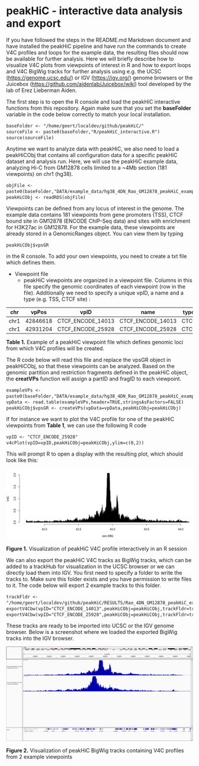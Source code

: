 # peakHiC - interactive data analysis and export

If you have followed the steps in the README.md Markdown document and have installed the peakHiC pipeline and have run the commands to create V4C profiles and loops for the example data, the resulting files should now be available for further analysis. Here we will briefly describe how to visualize V4C plots from viewpoints of interest in R and how to export loops and V4C BigWig tracks for further analysis using e.g. the UCSC (https://genome.ucsc.edu/) or IGV (https://igv.org/) genome browsers or the Juicebox (https://github.com/aidenlab/Juicebox/wiki) tool developed by the lab of Erez Lieberman Aiden. 

The first step is to open the R console and load the peakHiC interactive functions from this repository. Again make sure that you set the __baseFolder__ variable in the code below correctly to match your local installation.

```{r source}
baseFolder <- "/home/geert/localdev/github/peakHiC/"
sourceFile <- paste0(baseFolder,"R/peakHiC_interactive.R")
source(sourceFile)
```

Anytime we want to analyze data with peakHiC, we also need to load a peakHiCObj that contains all configuration data for a specific peakHiC dataset and analysis run. Here, we will use the peakHiC example data, analyzing Hi-C from GM12878 cells limited to a ~4Mb section (181 viewpoints) on chr1 (hg38). 

```{r source}
objFile <- paste0(baseFolder,"DATA/example_data/hg38_4DN_Rao_GM12878_peakHiC_example_peakHiCObj.rds")
peakHiCObj <- readRDS(objFile)
```

Viewpoints can be defined from any locus of interest in the genome. The example data contains 181 viewpoints from gene promoters (TSS), CTCF bound site in GM12878 (ENCODE ChIP-Seq data) and sites with enrichment for H3K27ac in GM12878. For the example data, these viewpoints are already stored in a GenomicRanges object. You can view them by typing

```{r source}
peakHiCObj$vpsGR
```

in the R console. To add your own viewpoints, you need to create a txt file which defines them. 

* Viewpoint file
  * peakHiC viewpoints are organized in a viewpoint file. Columns in this file specify the genomic coordinates of each viewpoint (row in the file). Additionally we need to specify a unique vpID, a name and a type (e.g. TSS, CTCF site) : 

| chr   | vpPos     | vpID              | name              | type |
|-------|-----------|-------------------|-------------------|------|
| chr1  | 42846618  | CTCF_ENCODE_14013 | CTCF_ENCODE_14013 | CTCF |
| chr1  | 42931204  | CTCF_ENCODE_25928 | CTCF_ENCODE_25928 | CTCF |

**Table 1.** Example of a peakHiC viewpoint file which defines genomic loci from which V4C profiles will be created.

The R code below will read this file and replace the vpsGR object in peakHiCObj, so that these viewpoints can be analyzed. Based on the genomic partition and restriction fragments defined in the peakHiC object, the __creatVPs__ function will assign a partID and fragID to each viewpoint. 

```{r source}
exampleVPs <- paste0(baseFolder,"DATA/example_data/hg38_4DN_Rao_GM12878_peakHiC_example_VPs.txt")
vpData <- read.table(exampleVPs,header=TRUE,stringsAsFactors=FALSE)
peakHiCObj$vpsGR <- createVPs(vpData=vpData,peakHiCObj=peakHiCObj)
```

If for instance we want to plot the V4C profile for one of the peakHiC viewpoints from **Table 1**, we can use the following R code 

```{r source}
vpID <- "CTCF_ENCODE_25928"
v4cPlot(vpID=vpID,peakHiCObj=peakHiCObj,ylim=c(0,2))
```

This will prompt R to open a display with the resulting plot, which should look like this:

![peakHiC BigWig track in IGV](https://github.com/deLaatLab/peakHiC/raw/master/tutorial/peakHiC_example_v4cPlot_R_CTCF_ENCODE_25928.png)

**Figure 1.** Visualization of peakHiC V4C profile interactively in an R session

We can also export the peakHiC V4C tracks as BigWig tracks, which can be added to a trackHub for visualization in the UCSC browser or we can directly load them into IGV. You first need to specify a folder to write the tracks to. Make sure this folder exists and you have permission to write files to it. The code below will export 2 example tracks to this folder.

```{r source}
trackFldr <- "/home/geert/localdev/github/peakHiC/RESULTS/Rao_4DN_GM12878_peakHiC_example/TRACKS/"
exportV4Cbw(vpID="CTCF_ENCODE_14013",peakHiCObj=peakHiCObj,trackFldr=trackFldr)
exportV4Cbw(vpID="CTCF_ENCODE_25928",peakHiCObj=peakHiCObj,trackFldr=trackFldr)
```

These tracks are ready to be imported into UCSC or the IGV genome browser. Below is a screenshot where we loaded the exported BigWig tracks into the IGV browser.

![peakHiC BigWig track in IGV](https://github.com/deLaatLab/peakHiC/raw/master/tutorial/peakHiC_example_igv_snapshot.png)

**Figure 2.** Visualization of peakHiC BigWig tracks containing V4C profiles from 2 example viewpoints
